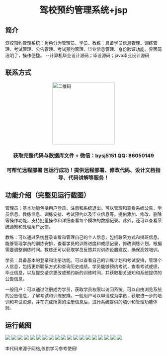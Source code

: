 <p><h1 align="center">驾校预约管理系统+jsp</h1></p>

## 简介
驾校预约管理系统：角色分为管理员、学员、教练；具备学员信息管理、训练管理、考试管理、公告管理、考试预约管理、毕业信息管理、身份验证功能。界面简洁明了，操作便捷。    --计算机毕业设计源码；毕设源码；java毕业设计源码


## 联系方式
<img src="https://bs-1329754181.cos.ap-shanghai.myqcloud.com/wx.jpg" alt="二维码" style="display: block; margin: 0 auto;" width="200px">
<p><h3 align="center">获取完整代码与数据库文件 + 微信：bysj5151 QQ: 86050149</h3></p>
<p><h3 align="center">可帮忙远程部署 包运行成功！提供远程部署、修改代码、设计文档指导、代码讲解等服务！</h3></p>

## 功能介绍（完整见运行截图）
管理员：基本功能包括用户登录、注册和系统退出。可以管理和查看系统公告、学员信息、教练信息、训练安排、考试预约以及毕业信息等。提供添加、修改、删除等操作功能，支持批量操作和详细查看每个模块的数据记录。此外，还可以查看系统通知和处理用户反馈。

教练：可以通过系统登录查看和管理自己的个人信息，包括联系方式和排班信息。能够管理学员的训练安排，查看学员的训练进度和成绩记录，修改训练计划，根据需要调整训练时间。教练还可以获取学员反馈并对训练设置建议，确保高效培训。

学员：具备基本的登录和注册功能。可以查看自己的训练计划和考试安排，管理个人信息，包括更新联系方式和查询历史成绩。学员能够预约考试，查看考试成绩，毕业信息，以及提交请求更改或预约新的训练时间，并获取相关通知和系统提供的公告信息。

一般用户：可以通过注册成为学员，获取学员权限以访问系统。可以自由浏览系统的公告信息，了解考试和训练安排。一般用户可以申请成为学员，获取进一步的培训和考试资源，并在完成所需的注册信息后，进行系统提供的培训和管理功能体验。


## 运行截图
![](https://bs-1329754181.cos.ap-shanghai.myqcloud.com/ssm/DrivingSchoolReservationSystemJsp/img/001.jpg)
![](https://bs-1329754181.cos.ap-shanghai.myqcloud.com/ssm/DrivingSchoolReservationSystemJsp/img/002.jpg)
![](https://bs-1329754181.cos.ap-shanghai.myqcloud.com/ssm/DrivingSchoolReservationSystemJsp/img/003.jpg)
![](https://bs-1329754181.cos.ap-shanghai.myqcloud.com/ssm/DrivingSchoolReservationSystemJsp/img/004.jpg)
![](https://bs-1329754181.cos.ap-shanghai.myqcloud.com/ssm/DrivingSchoolReservationSystemJsp/img/005.jpg)
![](https://bs-1329754181.cos.ap-shanghai.myqcloud.com/ssm/DrivingSchoolReservationSystemJsp/img/006.jpg)
![](https://bs-1329754181.cos.ap-shanghai.myqcloud.com/ssm/DrivingSchoolReservationSystemJsp/img/007.jpg)
![](https://bs-1329754181.cos.ap-shanghai.myqcloud.com/ssm/DrivingSchoolReservationSystemJsp/img/008.jpg)
![](https://bs-1329754181.cos.ap-shanghai.myqcloud.com/ssm/DrivingSchoolReservationSystemJsp/img/009.jpg)
![](https://bs-1329754181.cos.ap-shanghai.myqcloud.com/ssm/DrivingSchoolReservationSystemJsp/img/010.jpg)
![](https://bs-1329754181.cos.ap-shanghai.myqcloud.com/ssm/DrivingSchoolReservationSystemJsp/img/011.jpg)
![](https://bs-1329754181.cos.ap-shanghai.myqcloud.com/ssm/DrivingSchoolReservationSystemJsp/img/012.jpg)
![](https://bs-1329754181.cos.ap-shanghai.myqcloud.com/ssm/DrivingSchoolReservationSystemJsp/img/013.jpg)
![](https://bs-1329754181.cos.ap-shanghai.myqcloud.com/ssm/DrivingSchoolReservationSystemJsp/img/014.jpg)
![](https://bs-1329754181.cos.ap-shanghai.myqcloud.com/ssm/DrivingSchoolReservationSystemJsp/img/015.jpg)
![](https://bs-1329754181.cos.ap-shanghai.myqcloud.com/ssm/DrivingSchoolReservationSystemJsp/img/016.jpg)
![](https://bs-1329754181.cos.ap-shanghai.myqcloud.com/ssm/DrivingSchoolReservationSystemJsp/img/017.jpg)
![](https://bs-1329754181.cos.ap-shanghai.myqcloud.com/ssm/DrivingSchoolReservationSystemJsp/img/018.jpg)
![](https://bs-1329754181.cos.ap-shanghai.myqcloud.com/ssm/DrivingSchoolReservationSystemJsp/img/019.jpg)

<p>本代码来源于网络,仅供学习参考使用!</p>
